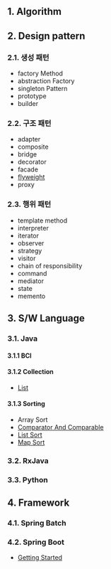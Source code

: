 ## 1. Algorithm

## 2. Design pattern

### 2.1. 생성 패턴

- factory Method
- abstraction Factory
- singleton Pattern
- prototype
- builder

### 2.2. 구조 패턴

- adapter
- composite
- bridge
- decorator
- facade
- [flyweight](/document/software/designPattern/flyweight)
- proxy

### 2.3. 행위 패턴

- template method
- interpreter
- iterator
- observer
- strategy
- visitor
- chain of responsibility
- command
- mediator
- state
- memento

## 3. S/W Language

### 3.1. Java

#### 3.1.1 BCI

#### 3.1.2 Collection
- [List](/document/software/java/collection-list)

#### 3.1.3 Sorting
- Array Sort
- [Comparator And Comparable](/document/software/java/comparator-and-comparable)
- [List Sort](/document/software/java/collection-list-sort)
- [Map Sort](/document/software/java/collection-map-sort)

### 3.2. RxJava

### 3.3. Python

## 4. Framework

### 4.1. Spring Batch

### 4.2. Spring Boot
- [Getting Started](/document/software/framework/spring-boot/getting-started)
